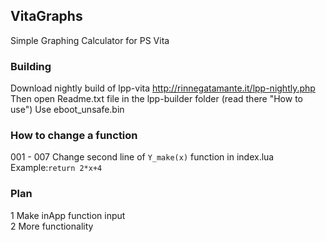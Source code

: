 ## VitaGraphs
Simple Graphing Calculator for PS Vita
### Building
Download nightly build of lpp-vita http://rinnegatamante.it/lpp-nightly.php<br>
Then open Readme.txt file in the lpp-builder folder (read there "How to use")
Use eboot_unsafe.bin
### How to change a function
001 - 007 Change second line of <code>Y_make(x)</code> function in index.lua 
Example:<code>return 2*x+4</code>
### Plan
1 Make inApp function input<br>
2 More functionality
